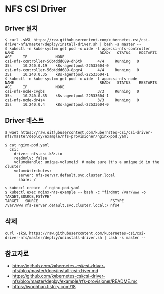 # NFS CSI Driver 

## 
## Driver 설치
```
$ curl -skSL https://raw.githubusercontent.com/kubernetes-csi/csi-driver-nfs/master/deploy/install-driver.sh | bash -s master --
$ kubectl -n kube-system get pod -o wide -l app=csi-nfs-controller
NAME                                       READY   STATUS    RESTARTS   AGE     IP             NODE
csi-nfs-controller-56bfddd689-dh5tk       4/4     Running   0          35s     10.240.0.19    k8s-agentpool-22533604-0
csi-nfs-controller-56bfddd689-8pgr4       4/4     Running   0          35s     10.240.0.35    k8s-agentpool-22533604-1
$ kubectl -n kube-system get pod -o wide -l app=csi-nfs-node
NAME                                       READY   STATUS    RESTARTS   AGE     IP             NODE
csi-nfs-node-cvgbs                        3/3     Running   0          35s     10.240.0.35    k8s-agentpool-22533604-1
csi-nfs-node-dr4s4                        3/3     Running   0          35s     10.240.0.4     k8s-agentpool-22533604-0
```

## Driver 테스트
```
$ wget https://raw.githubusercontent.com/kubernetes-csi/csi-driver-nfs/master/deploy/example/nfs-provisioner/nginx-pod.yaml

$ cat nginx-pod.yaml
  csi:
    driver: nfs.csi.k8s.io
    readOnly: false
    volumeHandle: unique-volumeid  # make sure it's a unique id in the cluster
    volumeAttributes:
      server: nfs-server.default.svc.cluster.local
      share: /
      
$ kubectl create -f nginx-pod.yaml
$ kubectl exec nginx-nfs-example -- bash -c "findmnt /var/www -o TARGET,SOURCE,FSTYPE"
TARGET   SOURCE                                 FSTYPE
/var/www nfs-server.default.svc.cluster.local:/ nfs4
```

## 삭제
```
curl -skSL https://raw.githubusercontent.com/kubernetes-csi/csi-driver-nfs/master/deploy/uninstall-driver.sh | bash -s master --
```

## 참고자료
- https://github.com/kubernetes-csi/csi-driver-nfs/blob/master/docs/install-csi-driver.md
- https://github.com/kubernetes-csi/csi-driver-nfs/blob/master/deploy/example/nfs-provisioner/README.md
- https://woohhan.tistory.com/18
